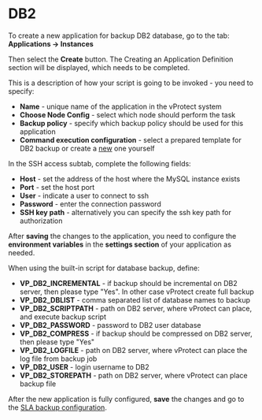 # DB2

To create a new application for backup DB2 database, go to the tab: **Applications -&gt; Instances**

Then select the **Create** button. The Creating an Application Definition section will be displayed, which needs to be completed.

This is a description of how your script is going to be invoked - you need to specify:

* **Name**  - unique name of the application in the vProtect system
* **Choose Node Config** - select which node should perform the task
* **Backup policy** - specify which backup policy should be used for this application
* **Command execution configuration** - select a prepared template for DB2 backup or create a [new](../../../administration/applications/execution-configurations.md) one yourself

In the SSH access subtab, complete the following fields:

* **Host** - set the address of the host where the MySQL instance exists
* **Port** - set the host port
* **User** - indicate a user to connect to ssh
* **Password** - enter the connection password
* **SSH key path** - alternatively you can specify the ssh key path for authorization

After **saving** the changes to the application, you need to configure the **environment variables** in the **settings section** of your application as needed.

When using the built-in script for database backup, define:

* **VP\_DB2\_INCREMENTAL** - if backup should be incremental on DB2 server, then please type "Yes". In other case vProtect create full backup
* **VP\_DB2\_DBLIST** - comma separated list of database names to backup
* **VP\_DB2\_SCRIPTPATH** - path on DB2 server, where vProtect can place, and execute backup script
* **VP\_DB2\_PASSWORD** - password to DB2 user database
* **VP\_DB2\_COMPRESS** - if backup should be compressed on DB2 server, then please type "Yes"
* **VP\_DB2\_LOGFILE** - path on DB2 server, where vProtect can place the log file from backup job
* **VP\_DB2\_USER** - login username to DB2
* **VP\_DB2\_STOREPATH** - path on DB2 server, where vProtect can place backup file

After the new application is fully configured, **save** the changes and go to the [SLA backup configuration](../../../administration/applications/backup-slas.md).

